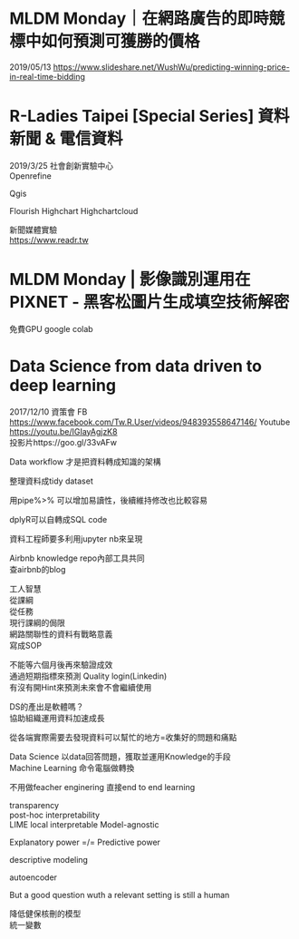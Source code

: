 # MLDM Monday｜在網路廣告的即時競標中如何預測可獲勝的價格
2019/05/13
https://www.slideshare.net/WushWu/predicting-winning-price-in-real-time-bidding

#  R-Ladies Taipei [Special Series] 資料新聞 & 電信資料
2019/3/25 社會創新實驗中心  
Openrefine

Qgis

Flourish
Highchart
Highchartcloud

新聞媒體實驗  
https://www.readr.tw  

# MLDM Monday | 影像識別運用在PIXNET - 黑客松圖片生成填空技術解密
免費GPU google colab  

# Data Science from data driven to deep learning
2017/12/10 資策會
FB https://www.facebook.com/Tw.R.User/videos/948393558647146/
Youtube https://youtu.be/IGIayAgjzK8  
投影片https://goo.gl/33vAFw  
  
Data workflow 才是把資料轉成知識的架構  
  
整理資料成tidy dataset  
  
用pipe%>% 可以增加易讀性，後續維持修改也比較容易  
  
dplyR可以自轉成SQL code  
  
資料工程師要多利用jupyter nb來呈現  
  
Airbnb knowledge repo內部工具共同  
查airbnb的blog  

工人智慧  
從課綱  
從任務  
現行課綱的侷限  
網路關聯性的資料有戰略意義  
寫成SOP  
  
不能等六個月後再來驗證成效  
通過短期指標來預測
Quality login(Linkedin)  
有沒有開Hint來預測未來會不會繼續使用  
  
DS的產出是軟體嗎？  
協助組織運用資料加速成長  
  
從各端實際需要去發現資料可以幫忙的地方=收集好的問題和痛點
  
Data Science 以data回答問題，獲取並運用Knowledge的手段  
Machine Learning 命令電腦做轉換  
  
不用做feacher enginering
直接end to end learning  
  
transparency  
post-hoc interpretability  
LIME local interpretable Model-agnostic  

Explanatory power  =/= Predictive power   
  
descriptive modeling  
  
autoencoder 

But a good question wuth a relevant setting is still a human 

降低健保核刪的模型  
統一變數